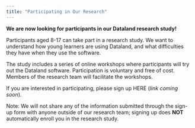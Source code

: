 ```yaml
---
title: "Participating in Our Research"
---
```


**We are now looking for participants in our Dataland research study!**

Participants aged 8-17 can take part in a research study. We want to understand how young learners are using Dataland, and what difficulties they have when they use the software.

The study includes a series of online workshops where participants will try out the Dataland software. Participation is voluntary and free of cost. Members of the research team will facilitate the workshops. 

If you are interested in participating, please sign up HERE (_link coming soon_).

Note: We will not share any of the information submitted through the sign-up form with anyone outside of our research team; signing up does **NOT** automatically enroll you in the research study.
